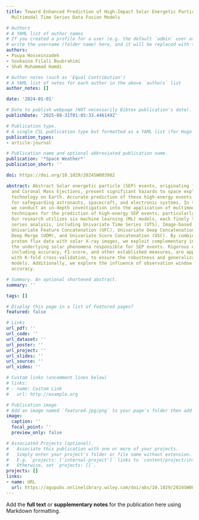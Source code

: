 ```yaml
---
title: Toward Enhanced Prediction of High-Impact Solar Energetic Particle Events Using
  Multimodal Time Series Data Fusion Models

# Authors
# A YAML list of author names
# If you created a profile for a user (e.g. the default `admin` user at `content/authors/admin/`), 
# write the username (folder name) here, and it will be replaced with their full name and linked to their profile.
authors:
- Pouya Hosseinzadeh
- Soukaina Filali Boubrahimi
- Shah Muhammad Hamdi

# Author notes (such as 'Equal Contribution')
# A YAML list of notes for each author in the above `authors` list
author_notes: []

date: '2024-01-01'

# Date to publish webpage (NOT necessarily Bibtex publication's date).
publishDate: '2025-08-31T01:05:33.446149Z'

# Publication type.
# A single CSL publication type but formatted as a YAML list (for Hugo requirements).
publication_types:
- article-journal

# Publication name and optional abbreviated publication name.
publication: '*Space Weather*'
publication_short: ''

doi: https://doi.org/10.1029/2024SW003982

abstract: Abstract Solar energetic particle (SEP) events, originating from solar flares
  and Coronal Mass Ejections, present significant hazards to space exploration and
  technology on Earth. Accurate prediction of these high-energy events is essential
  for safeguarding astronauts, spacecraft, and electronic systems. In this study,
  we conduct an in-depth investigation into the application of multimodal data fusion
  techniques for the prediction of high-energy SEP events, particularly ∼100 MeV events.
  Our research utilizes six machine learning (ML) models, each finely tuned for time
  series analysis, including Univariate Time Series (UTS), Image-based model (Image),
  Univariate Feature Concatenation (UFC), Univariate Deep Concatenation (UDC), Univariate
  Deep Merge (UDM), and Univariate Score Concatenation (USC). By combining time series
  proton flux data with solar X-ray images, we exploit complementary insights into
  the underlying solar phenomena responsible for SEP events. Rigorous evaluation metrics,
  including accuracy, F1-score, and other established measures, are applied, along
  with K-fold cross-validation, to ensure the robustness and generalization of our
  models. Additionally, we explore the influence of observation window sizes on classification
  accuracy.

# Summary. An optional shortened abstract.
summary: ''

tags: []

# Display this page in a list of Featured pages?
featured: false

# Links
url_pdf: ''
url_code: ''
url_dataset: ''
url_poster: ''
url_project: ''
url_slides: ''
url_source: ''
url_video: ''

# Custom links (uncomment lines below)
# links:
# - name: Custom Link
#   url: http://example.org

# Publication image
# Add an image named `featured.jpg/png` to your page's folder then add a caption below.
image:
  caption: ''
  focal_point: ''
  preview_only: false

# Associated Projects (optional).
#   Associate this publication with one or more of your projects.
#   Simply enter your project's folder or file name without extension.
#   E.g. `projects: ['internal-project']` links to `content/project/internal-project/index.md`.
#   Otherwise, set `projects: []`.
projects: []
links:
- name: URL
  url: https://agupubs.onlinelibrary.wiley.com/doi/abs/10.1029/2024SW003982
---
```


Add the **full text** or **supplementary notes** for the publication here using Markdown formatting.
